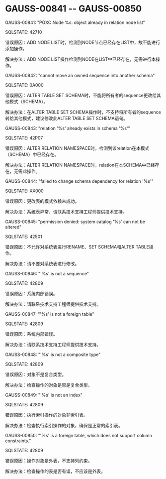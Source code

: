 # GAUSS-00841 -- GAUSS-00850

GAUSS-00841: "PGXC Node %s: object already in relation node list"

SQLSTATE: 42710

错误原因：ADD NODE LIST时，检测到NODE节点已经存在LIST中，故不能进行添加操作。

解决办法：ADD NODE LIST操作检测到NODE在LIST中已经存在，无需进行本操作。

GAUSS-00842: "cannot move an owned sequence into another schema"

SQLSTATE: 0A000

错误原因：ALTER TABLE SET SCHEMA时，不能将所有者的sequence更改给其他模式（SCHEMA）。

解决办法：在ALTER TABLE SET SCHEMA操作时，不支持将所有者的sequence转给其他模式，建议修改此ALTER TABLE SET SCHEMA语句。

GAUSS-00843: "relation '%s' already exists in schema '%s'"

SQLSTATE: 42P07

错误原因：ALTER RELATION NAMESPACE时，检测到该relation在本模式（SCHEMA）中已经存在。

解决办法：ALTER RELATION NAMESPACE时，relation在本SCHEMA中已经存在，无需此操作。

GAUSS-00844: "failed to change schema dependency for relation '%s'"

SQLSTATE: XX000

错误原因：更改表的模式依赖未成功。

解决办法：系统表异常，请联系技术支持工程师提供技术支持。

GAUSS-00845: "permission denied: system catalog '%s' can not be altered"

SQLSTATE: 42501

错误原因：不允许对系统表进行RENAME、SET SCHEMA和ALTER TABLE操作。

解决办法：请不要对系统表进行修改。

GAUSS-00846: "'%s' is not a sequence"

SQLSTATE: 42809

错误原因：系统内部错误。

解决办法：请联系技术支持工程师提供技术支持。

GAUSS-00847: "'%s' is not a foreign table"

SQLSTATE: 42809

错误原因：系统内部错误。

解决办法：请联系技术支持工程师提供技术支持。

GAUSS-00848: "'%s' is not a composite type"

SQLSTATE: 42809

错误原因：对象不是复合类型。

解决办法：检查操作的对象是否是复合类型。

GAUSS-00849: "'%s' is not an index"

SQLSTATE: 42809

错误原因：执行索引操作的对象非索引表。

解决办法：检查执行索引操作的对象，确保是正常的索引表。

GAUSS-00850: "'%s' is a foreign table, which does not support column constraints."

SQLSTATE: 42809

错误原因：操作对象是外表，不支持列约束。

解决办法：检查操作的表是否有误，不应该是外表。
